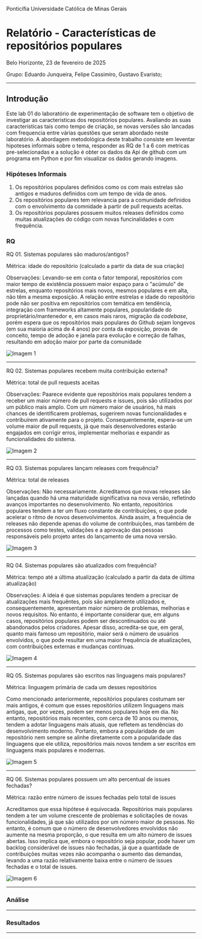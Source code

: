 Ponticífia Universidade Católica de Minas Gerais

# **Relatório - Características de repositórios populares**


Belo Horizonte, 23 de fevereiro de 2025

Grupo: Eduardo Junqueira, Felipe Cassimiro, Gustavo Evaristo;

---
## Introdução

Este lab 01 do laboratório de experimentação de software tem o objetivo de investigar as caracteristicas dos repositórios populares. Avaliando as suas caracteristicas tais como tempo de criação, se novas versões são lancadas com frequencia entre várias questões que seram abordado neste laboratório. A abordagem metodológica deste trabalho consiste em leventar hipoteses informais sobre o tema, responder as RQ de 1 a 6 com metricas pre-selecionadas e a solução é  obter os dados da Api de github com um programa em Python e por fim visualizar os  dados  gerando imagens.

### Hipóteses Informais

1. Os repositórios populares definidos como os com mais estrelas são antigos e maduros definidos com um tempo de vida de anos.
2. Os repositórios populares tem relevancia para a comunidade definidos com o envolvimento da comnidade à partir de pull requests aceitas. 
3. Os repositórios populares possuem muitos releases definidos como muitas atualizações do código com novas funcinalidades e com frequência.

### RQ

RQ 01. Sistemas populares são maduros/antigos?

Métrica: idade do repositório (calculado a partir da data de sua criação)

Observações:
Levando-se em conta o fator temporal, repositórios com maior tempo de existência possuem maior espaço para o "acúmulo" de estrelas, enquanto repositórios mais novos, mesmos populares e em alta, não têm a mesma exposição. A relação entre estrelas e idade do repositório pode não ser positiva em repositórios com temática em tendência, integração com frameworks altamente populares, popularidade do proprietário/mantenedor e, em casos mais raros, migração da *codebase*,  porém espera que os repositórios mais populares do Github sejam longevos (em sua maioria acima de 4 anos) por conta da exposição, provas de conceito, tempo de adoção e janela para evolução e correção de falhas, resultando em adoção maior por parte da comunidade  

![Imagem 1](visualizacao_rq01.png) 

---

RQ 02. Sistemas populares recebem muita contribuição externa?

Métrica: total de pull requests aceitas

Observações:
Paarece evidente que repositórios mais populares tendem a receber um maior número de pull requests e issues, pois são utilizados por um público mais amplo. Com um número maior de usuários, há mais chances de identificarem problemas, sugerirem novas funcionalidades e contribuírem ativamente para o projeto. Consequentemente, espera-se um volume maior de pull requests, já que mais desenvolvedores estarão engajados em corrigir erros, implementar melhorias e expandir as funcionalidades do sistema.

![Imagem 2](visualizacao_rq02.png) 

---

RQ 03. Sistemas populares lançam releases com frequência?

Métrica: total de releases

Observações:
Não necessariamente. Acreditamos que novas releases são lançadas quando há uma maturidade significativa na nova versão, refletindo avanços importantes no desenvolvimento. No entanto, repositórios populares tendem a ter um fluxo constante de contribuições, o que pode acelerar o ritmo de novos desenvolvimentos. Ainda assim, a frequência de releases não depende apenas do volume de contribuições, mas também de processos como testes, validações e a aprovação das pessoas responsáveis pelo projeto antes do lançamento de uma nova versão.

![Imagem 3](visualizacao_rq03.png) 

---

RQ 04. Sistemas populares são atualizados com frequência?

Métrica: tempo até a última atualização (calculado a partir da data de última
atualização)

Observações:
A ideia é que sistemas populares tendem a precisar de atualizações mais frequêntes, pois são amplamente utilizados e, consequentemente, apresentam maior número de problemas, melhorias e novos requisitos. No entanto, é importante considerar que, em alguns casos, repositórios populares podem ser descontinuados ou até abandonados pelos criadores. Apesar disso, acredita-se que, em geral, quanto mais famoso um repositório, maior será o número de usuários envolvidos, o que pode resultar em uma maior frequência de atualizações, com contribuições externas e mudanças contínuas.

![Imagem 4](visualizacao_rq04.png) 

---

RQ 05. Sistemas populares são escritos nas linguagens mais populares?

Métrica: linguagem primária de cada um desses repositórios

Como mencionado anteriormente, repositórios populares costumam ser mais antigos, é comum que esses repositórios utilizem linguagens mais antigas, que, por vezes, podem ser menos populares hoje em dia. No entanto, repositórios mais recentes, com cerca de 10 anos ou menos, tendem a adotar linguagens mais atuais, que refletem as tendências do desenvolvimento moderno. Portanto, embora a popularidade de um repositório nem sempre se alinhe diretamente com a popularidade das linguagens que ele utiliza, repositórios mais novos tendem a ser escritos em linguagens mais populares e modernas.

![Imagem 5](visualizacao_rq05.png) 

---

RQ 06. Sistemas populares possuem um alto percentual de issues fechadas?

Métrica: razão entre número de issues fechadas pelo total de issues

Acreditamos que essa hipótese é equivocada. Repositórios mais populares tendem a ter um volume crescente de problemas e solicitações de novas funcionalidades, já que são utilizados por um número maior de pessoas. No entanto, é comum que o número de desenvolvedores envolvidos não aumente na mesma proporção, o que resulta em um alto número de issues abertas. Isso implica que, embora o repositório seja popular, pode haver um backlog considerável de issues não fechadas, já que a quantidade de contribuições muitas vezes não acompanha o aumento das demandas, levando a uma razão relativamente baixa entre o número de issues fechadas e o total de issues.

![Imagem 6](visualizacao_rq06.png) 

---

### Análise

---

### Resultados

---
